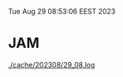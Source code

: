Tue Aug 29 08:53:06 EEST 2023
# JAM
<a href='./cache/202308/29_08.log'>./cache/202308/29_08.log</a>
